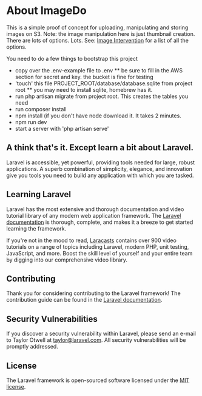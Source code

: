 # About ImageDo

This is a simple proof of concept for uploading, manipulating and storing images on S3.
Note: the image manipulation here is just thumbnail creation. There are lots of options. Lots. 
See:  [Image Intervention](http://image.intervention.io) for a list of all the options. 

You need to do a few things to bootstrap this project

* copy over the .env-example file to .env
** be sure to fill in the AWS section for secret and key. the bucket is fine for testing
* 'touch' this file PROJECT_ROOT/database/database.sqlite from project root
** you may need to install sqlite, homebrew has it.
* run php artisan migrate from project root. This creates the tables you need
* run composer install
* npm install (if you don't have node download it. It takes 2 minutes.
* npm run dev
* start a server with 'php artisan serve'

A think that's it. Except learn a bit about Laravel.
---------------------------------------------------- 

Laravel is accessible, yet powerful, providing tools needed for large, robust applications. A superb combination of simplicity, elegance, and innovation give you tools you need to build any application with which you are tasked.

## Learning Laravel

Laravel has the most extensive and thorough documentation and video tutorial library of any modern web application framework. The [Laravel documentation](https://laravel.com/docs) is thorough, complete, and makes it a breeze to get started learning the framework.

If you're not in the mood to read, [Laracasts](https://laracasts.com) contains over 900 video tutorials on a range of topics including Laravel, modern PHP, unit testing, JavaScript, and more. Boost the skill level of yourself and your entire team by digging into our comprehensive video library.

## Contributing

Thank you for considering contributing to the Laravel framework! The contribution guide can be found in the [Laravel documentation](http://laravel.com/docs/contributions).

## Security Vulnerabilities

If you discover a security vulnerability within Laravel, please send an e-mail to Taylor Otwell at taylor@laravel.com. All security vulnerabilities will be promptly addressed.

## License

The Laravel framework is open-sourced software licensed under the [MIT license](http://opensource.org/licenses/MIT).
